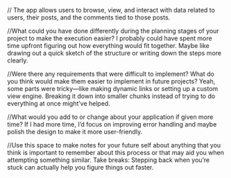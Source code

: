 // The app allows users to browse, view, and interact with data related to users, their posts, and the comments tied to those posts.


//What could you have done differently during the planning stages of your project to make the execution easier?
I probably could have spent more time upfront figuring out how everything would fit together. Maybe like drawing out a quick sketch of the structure or writing down the steps more clearly.


//Were there any requirements that were difficult to implement? What do you think would make them easier to implement in future projects?
Yeah, some parts were tricky—like making dynamic links or setting up a custom view engine. Breaking it down into smaller chunks instead of trying to do everything at once might’ve helped.

//What would you add to or change about your application if given more time?
If I had more time, I’d focus on improving error handling and maybe polish the design to make it more user-friendly.

//Use this space to make notes for your future self about anything that you think is important to remember about this process or that may aid you when attempting something similar.
Take breaks: Stepping back when you’re stuck can actually help you figure things out faster.
